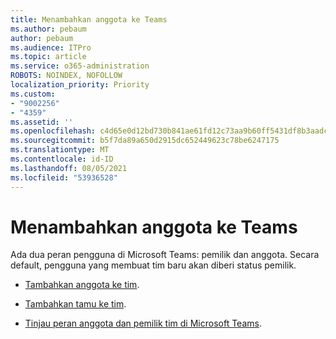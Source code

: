 ```yaml
---
title: Menambahkan anggota ke Teams
ms.author: pebaum
author: pebaum
ms.audience: ITPro
ms.topic: article
ms.service: o365-administration
ROBOTS: NOINDEX, NOFOLLOW
localization_priority: Priority
ms.custom:
- "9002256"
- "4359"
ms.assetid: ''
ms.openlocfilehash: c4d65e0d12bd730b841ae61fd12c73aa9b60ff5431df8b3aadc9c5cead6d71f6
ms.sourcegitcommit: b5f7da89a650d2915dc652449623c78be6247175
ms.translationtype: MT
ms.contentlocale: id-ID
ms.lasthandoff: 08/05/2021
ms.locfileid: "53936528"
---
```

# <a name="add-a-member-to-teams"></a>Menambahkan anggota ke Teams

Ada dua peran pengguna di Microsoft Teams: pemilik dan anggota. Secara default, pengguna yang membuat tim baru akan diberi status pemilik.

- [Tambahkan anggota ke tim](https://support.office.com/article/add-members-to-a-team-in-teams-aff2249d-b456-4bc3-81e7-52327b6b38e9).

- [Tambahkan tamu ke tim](https://support.office.com/article/Add-guests-to-a-team-in-Teams-fccb4fa6-f864-4508-bdde-256e7384a14f).

- [Tinjau peran anggota dan pemilik tim di Microsoft Teams](https://docs.microsoft.com/microsoftteams/assign-roles-permissions).
